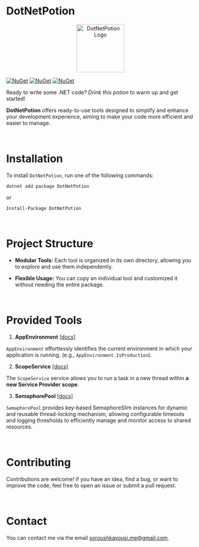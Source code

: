 # DotNetPotion

<p align="center">
  <img src="assets/logo/DotNetPotion_128x128.jpeg" alt="DotNetPotion Logo" width="128" />
</p>

[![NuGet](https://img.shields.io/badge/nuget-v2.0.1-blue?logo=nuget)](https://www.nuget.org/packages/DotNetPotion)
[![NuGet](https://img.shields.io/badge/supported_.net_core_versions->=_v2.0-4CAF50?logo=.net)](https://www.nuget.org/packages/DotNetPotion#supportedframeworks-body-tab)
[![NuGet](https://img.shields.io/badge/supported_.net_framework_versions->=_v4.6.1-4CAF50?logo=.net)](https://www.nuget.org/packages/DotNetPotion#supportedframeworks-body-tab)

Ready to write some .NET code? *Drink this potion* to warm up and get started!

**DotNetPotion** offers ready-to-use tools designed to simplify and enhance your development experience, aiming to make
your code more efficient and easier to manage.

<br/>

# Installation

To install `DotNetPotion`, run one of the following commands:

```shell
dotnet add package DotNetPotion
```

or

```shell
Install-Package DotNetPotion
```

<br/>

# Project Structure

- **Modular Tools:** Each tool is organized in its own directory, allowing you to explore and use them independently.

- **Flexible Usage:** You can copy an individual tool and customized it without needing the entire package.

<br/>

# Provided Tools

1. **AppEnvironment** [\[docs\]](./src/DotNetPotion/AppEnvironmentPack)

`AppEnvironment` effortlessly identifies the current environment in which your application is running. (e.g.,
`AppEnvironment.IsProduction`).

2. **ScopeService** [\[docs\]](./src/DotNetPotion/ScopeService)

The `ScopeService` service allows you to run a task in a new thread within **a new Service Provider scope**.

3. **SemaphorePool** [\[docs\]](./src/DotNetPotion/SemaphorePool)

`SemaphorePool` provides key-based SemaphoreSlim instances for dynamic and reusable thread-locking mechanism, allowing
configurable timeouts and logging thresholds to efficiently manage and monitor access to shared resources.

<br/>

# Contributing

Contributions are welcome! If you have an idea, find a bug, or want to improve the code, feel free to open an issue or
submit a pull request.

<br/>

# Contact

You can contact me via the email soroushkavousi.me@gmail.com.
